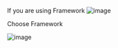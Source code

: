 If you are using Framework
![image](https://github.com/user-attachments/assets/96b02257-038b-43e1-9ef1-e00117db98a8)

Choose Framework

![image](https://github.com/user-attachments/assets/ba0fff60-8d58-4818-b968-d56aa6aa283c)

